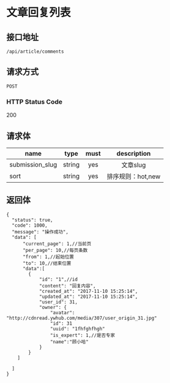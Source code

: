 # 文章回复列表

## 接口地址

`/api/article/comments`

## 请求方式

`POST`

### HTTP Status Code

200

## 请求体

| name     | type     | must     | description |
|----------|:--------:|:--------:|:--------:|
| submission_slug   | string   | yes     | 文章slug |
| sort   | string   | yes     | 排序规则：hot,new |



## 返回体

```json5
{
  "status": true,
  "code": 1000,
  "message": "操作成功",
  "data": [
      "current_page": 1,//当前页
      "per_page": 10,//每页条数
      "from": 1,//起始位置
      "to": 10,//结束位置
      "data":[
        {
            "id": "1",//id
            "content": "回复内容",
            "created_at": "2017-11-10 15:25:14",
            "updated_at": "2017-11-10 15:25:14",
            "user_id": 31,
            "owner": {
                "avatar": "http://cdnread.ywhub.com/media/307/user_origin_31.jpg"
                "id": 31
                "uuid": "1fhfghfhgh"
                "is_expert": 1,//是否专家
                "name":"顾小哈"
            }
        }
    ]
    
  ]
}
``` 
